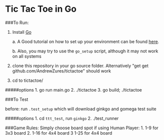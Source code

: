 Tic Tac Toe in Go
=======

###To Run:

1.  Install [Go](http://golang.org/doc/install)

     a.  A Good tutorial on how to set up your environment can be found [here](http://skife.org/golang/2013/03/24/go_dev_env.html).

     b.  Also, you may try to use the `go_setup` script, although it may not work on all systems

2.  clone this repository in your go source folder.  Alternatively "get get github.com/AndrewZures/tictactoe" should work

3. cd to tictactoe/

#####options
        1. go run main.go
        2. ./tictactoe
        3. go build; ./tictactoe

###To Test

before: run `.test_setup` which will download ginkgo and gomega test suite

#####options
        1. cd `ttt_test`, run `ginkgo`
        2. ./test_runner

###Game Rules:
    Simply choose board spot if using Human Player:
        1. 1-9 for 3x3 board
        2. 1-16 for 4x4 board
        3  1-25 for 4x4 board


